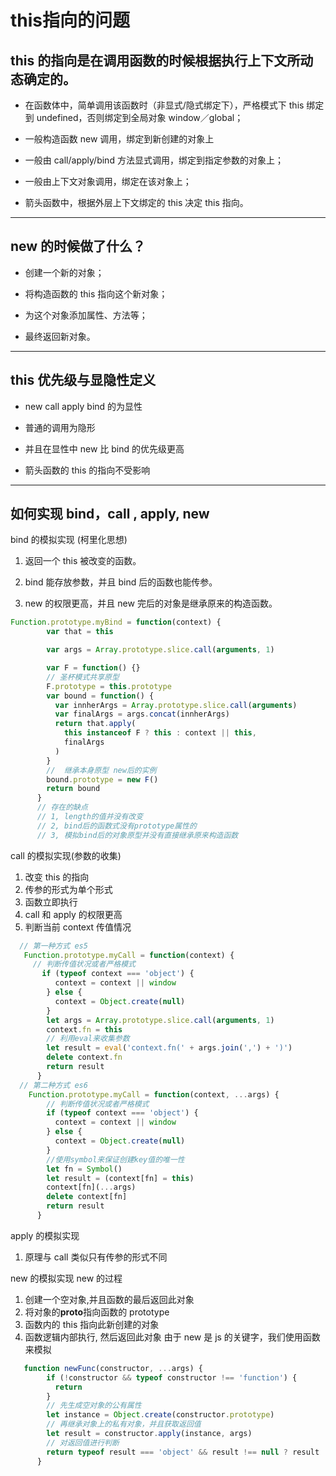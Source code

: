 # this指向的问题
## this 的指向是在调用函数的时候根据执行上下文所动态确定的。



- 在函数体中，简单调用该函数时（非显式/隐式绑定下），严格模式下 this 绑定到 undefined，否则绑定到全局对象 window／global；

- 一般构造函数 new 调用，绑定到新创建的对象上

- 一般由 call/apply/bind 方法显式调用，绑定到指定参数的对象上；

- 一般由上下文对象调用，绑定在该对象上；

- 箭头函数中，根据外层上下文绑定的 this 决定 this 指向。



---



## new 的时候做了什么？



- 创建一个新的对象；

- 将构造函数的 this 指向这个新对象；

- 为这个对象添加属性、方法等；

- 最终返回新对象。



---



## this 优先级与显隐性定义



- new call apply bind 的为显性

- 普通的调用为隐形

- 并且在显性中 new 比 bind 的优先级更高

- 箭头函数的 this 的指向不受影响

---
## 如何实现 bind，call , apply, new

bind 的模拟实现 (柯里化思想)

1. 返回一个 this 被改变的函数。

2. bind 能存放参数，并且 bind 后的函数也能传参。

3. new 的权限更高，并且 new 完后的对象是继承原来的构造函数。

```javascript
Function.prototype.myBind = function(context) {
        var that = this

        var args = Array.prototype.slice.call(arguments, 1)

        var F = function() {}
        // 圣杯模式共享原型
        F.prototype = this.prototype
        var bound = function() {
          var innherArgs = Array.prototype.slice.call(arguments)
          var finalArgs = args.concat(innherArgs)
          return that.apply(
            this instanceof F ? this : context || this,
            finalArgs
          )
        }
        //  继承本身原型 new后的实例
        bound.prototype = new F()
        return bound
      }
      // 存在的缺点
      // 1, length的值并没有改变
      // 2, bind后的函数式没有prototype属性的
      // 3, 模拟bind后的对象原型并没有直接继承原来构造函数
```
call 的模拟实现(参数的收集)
1. 改变 this 的指向
2. 传参的形式为单个形式
3. 函数立即执行
4. call 和 apply 的权限更高
5. 判断当前 context 传值情况
```javascript
  // 第一种方式 es5
   Function.prototype.myCall = function(context) {
     // 判断传值状况或者严格模式
       if (typeof context === 'object') {
          context = context || window
        } else {
          context = Object.create(null)
        }
        let args = Array.prototype.slice.call(arguments, 1)
        context.fn = this
        // 利用eval来收集参数
        let result = eval('context.fn(' + args.join(',') + ')')
        delete context.fn
        return result
      }
  // 第二种方式 es6
    Function.prototype.myCall = function(context, ...args) {
        // 判断传值状况或者严格模式
        if (typeof context === 'object') {
          context = context || window
        } else {
          context = Object.create(null)
        }
        //使用symbol来保证创建key值的唯一性
        let fn = Symbol()
        let result = (context[fn] = this)
        context[fn](...args)
        delete context[fn]
        return result
      }

```

apply 的模拟实现

1. 原理与 call 类似只有传参的形式不同


new 的模拟实现
new 的过程

1. 创建一个空对象,并且函数的最后返回此对象
2. 将对象的**proto**指向函数的 prototype
3. 函数内的 this 指向此新创建的对象
4. 函数逻辑内部执行, 然后返回此对象
   由于 new 是 js 的关键字，我们使用函数来模拟

```javascript
   function newFunc(constructor, ...args) {
        if (!constructor && typeof constructor !== 'function') {
          return
        }
        // 先生成空对象的公有属性
        let instance = Object.create(constructor.prototype)
        // 再继承对象上的私有对象，并且获取返回值
        let result = constructor.apply(instance, args)
        // 对返回值进行判断
        return typeof result === 'object' && result !== null ? result : instance
      }
```



